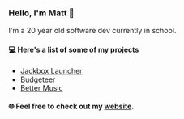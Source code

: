 ### Hello, I'm Matt 👋
I'm a 20 year old software dev currently in school.

#### 💻 Here's a list of some of my projects
 * [Jackbox Launcher](https://github.com/rrajra/JackboxLauncher)
 * [Budgeteer](https://github.com/rrajra/Budgeteer)
 * [Better Music](https://github.com/rrajra/MusicPlayer)
 
 #### 🌐 Feel free to check out my [website](https://abrahams.dev).
